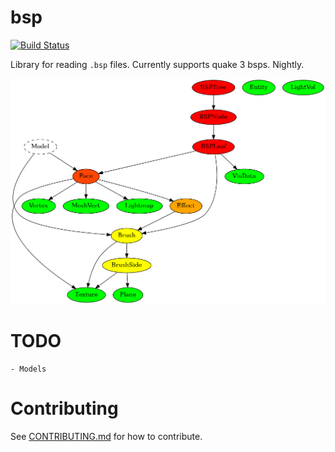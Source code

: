 # bsp
[![Build Status](https://travis-ci.org/tcmal/rust-bsp.svg?branch=master)](https://travis-ci.org/tcmal/rust-bsp)

Library for reading `.bsp` files. Currently supports quake 3 bsps. Nightly.

![BSP File graph](structure.png?raw=true)

# TODO
    - Models

# Contributing

See [CONTRIBUTING.md](https://github.com/tcmal/rust-bsp/blob/master/CONTRIBUTING.md) for how to contribute.